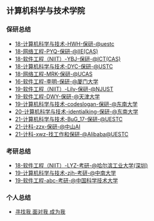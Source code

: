 ## 计算机科学与技术学院 <!-- {docsify-ignore-all} -->

<!-- recent-update-start -->
### 保研总结
- [18-计算机科学与技术-HWH-保研-@uestc](personal-summary/cs/18-计算机科学与技术-HWH-保研-@uestc.md)
- [18-网络工程-PYQ-保研-@IIE(CAS)](personal-summary/cs/18-网络工程-PYQ-保研-@IIE(CAS).md)
- [18-软件工程（NIIT）-YBJ-保研-@ICT(CAS)](https://blog.bj-yan.top/p/journey-man-man-qiu-xue-lu/)
- [18-计算机科学与技术-DYC-保研-@USTC](personal-summary/cs/18-计算机科学与技术-DYC-保研-@USTC.md)
- [18-网络工程-MRK-保研-@UCAS](personal-summary/cs/18-网络工程-MRK-保研-@UCAS.md)
- [16-软件工程-李明-保研-@厦门大学](personal-summary/cs/16-软件工程-李明-保研-@厦门大学.md)
- [19-软件工程（NIIT）-Lily-保研-@NJUST](https://mp.weixin.qq.com/s/KH6gdpeT4ES3SN0K01Yh9A)
- [19-软件工程-DWY-保研-@天津大学](personal-summary/cs/19-软件工程-DWY-保研-@天津大学.md)
- [19-计算机科学与技术-codeslogan-保研-@东南大学](personal-summary/cs/19-计算机科学与技术-codeslogan-保研-@SEU.md)
- [20-计算机科学与技术-identialking-保研-@东南大学](https://zhuanlan.zhihu.com/p/671324341)
- [21-计算机科学与技术-BuG_17-保研-@UESTC](https://17bugs.github.io/2024/10/04/tuimian_exp/)
- [21-计科-zzx-保研-@中山AI](personal-summary/cs/21-计科-zzx-保研-@中山AI.md)
- [21-计科-xwz-找工作和保研-@Alibaba@UESTC](personal-summary/cs/21-计科-xwz-找工作和保研-@Alibaba@UESTC.md)

### 考研总结
- [18-软件工程（NIIT）-LYZ-考研-@哈尔滨工业大学(深圳)](https://zhuanlan.zhihu.com/p/498009692?utm_source=wechat_session&utm_medium=social&utm_oi=993920704961724416&utm_content=group3_article&utm_campaign=shareopn)
- [19-计算机科学与技术-zjh-考研-@中南大学](https://zhuanlan.zhihu.com/p/626397747)
- [19-软件工程-abc-考研-@中国科学技术大学](https://zhuanlan.zhihu.com/p/689514346)

### 个人总结
- [寻找我 面对我 成为我](https://www.yuque.com/docs/share/d32e755d-0a33-45a0-aadc-637da0d564e9?#)


<!-- recent-update-end -->
